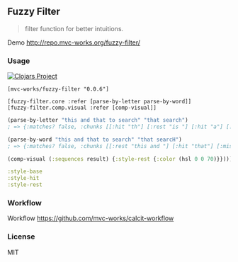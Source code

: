 
Fuzzy Filter
----

> filter function for better intuitions.

Demo http://repo.mvc-works.org/fuzzy-filter/

### Usage

[![Clojars Project](https://img.shields.io/clojars/v/mvc-works/fuzzy-filter.svg)](https://clojars.org/mvc-works/fuzzy-filter)

```edn
[mvc-works/fuzzy-filter "0.0.6"]
```

```edn
[fuzzy-filter.core :refer [parse-by-letter parse-by-word]]
[fuzzy-filter.comp.visual :refer [comp-visual]]
```

```clojure
(parse-by-letter "this and that to search" "that search")
; => {:matches? false, :chunks [[:hit "th"] [:rest "is "] [:hit "a"] [:rest "nd "] [:hit "t"] [:space "h"] [:rest "at to "] [:hit "searc"] [:rest "h"] [:missed "g"]], :text "this and that to search"}

(parse-by-word "this and that to search" "that searcH")
; => {:matches? false, :chunks [[:rest "this and "] [:hit "that"] [:missed "searcH"]], :text "this and that to search"}

(comp-visual (:sequences result) {:style-rest {:color (hsl 0 0 70)}}))))
```

```clojure
:style-base
:style-hit
:style-rest
```

### Workflow

Workflow https://github.com/mvc-works/calcit-workflow

### License

MIT
